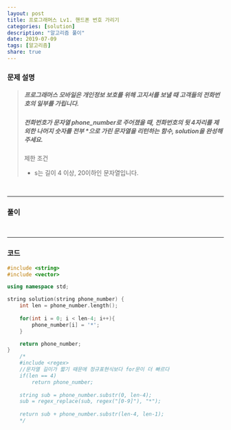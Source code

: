 ```yaml
---
layout: post
title: 프로그래머스 Lv1. 핸드폰 번호 가리기
categories: [solution]
description: "알고리즘 풀이"
date: 2019-07-09
tags: [알고리즘]
share: true
---
```


### 문제 설명
> ##### 프로그래머스 모바일은 개인정보 보호를 위해 고지서를 보낼 때 고객들의 전화번호의 일부를 가립니다.
> ##### 전화번호가 문자열 phone_number로 주어졌을 때, 전화번호의 뒷 4자리를 제외한 나머지 숫자를 전부 *으로 가린 문자열을 리턴하는 함수, solution을 완성해주세요.
> 
> 제한 조건
> * s는 길이 4 이상, 20이하인 문자열입니다.

<br>

- - -

### 풀이

<br>

- - -

### 코드
```cpp
#include <string>
#include <vector>

using namespace std;

string solution(string phone_number) {    
    int len = phone_number.length();
    
    for(int i = 0; i < len-4; i++){
        phone_number[i] = '*';
    }

    return phone_number; 
}
    /*
    #include <regex>
    //문자열 길이가 짧기 때문에 정규표현식보다 for문이 더 빠르다
    if(len == 4)
        return phone_number;
    
    string sub = phone_number.substr(0, len-4);
    sub = regex_replace(sub, regex("[0-9]"), "*");
    
    return sub + phone_number.substr(len-4, len-1);
    */
```
